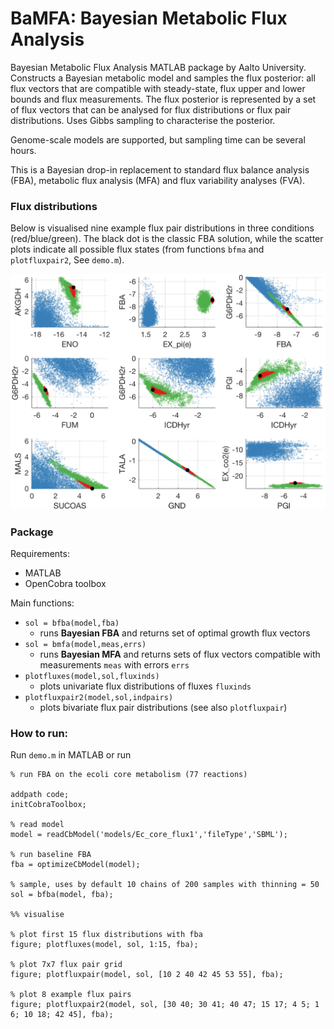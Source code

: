 # BaMFA: Bayesian Metabolic Flux Analysis

Bayesian Metabolic Flux Analysis MATLAB package by Aalto University. Constructs a Bayesian metabolic model and samples the flux posterior: all flux vectors that are compatible with steady-state, flux upper and lower bounds and flux measurements. The flux posterior is represented by a set of flux vectors that can be analysed for flux distributions or flux pair distributions. Uses Gibbs sampling to characterise the posterior. 

Genome-scale models are supported, but sampling time can be several hours.

This is a Bayesian drop-in replacement to standard flux balance analysis (FBA), metabolic flux analysis (MFA) and flux variability analyses (FVA).

### Flux distributions

Below is visualised nine example flux pair distributions in three conditions (red/blue/green). The black dot is the classic FBA solution, while the scatter plots indicate all possible flux states (from functions `bfma` and `plotfluxpair2`, See `demo.m`).

<p align="center">
  <img src="figures/core_9.png" width="650"/>
</p>


### Package

Requirements:
- MATLAB
- OpenCobra toolbox

Main functions:
- `sol = bfba(model,fba)`
  - runs **Bayesian FBA** and returns set of optimal growth flux vectors
- `sol = bmfa(model,meas,errs)`
  - runs **Bayesian MFA** and returns sets of flux vectors compatible with measurements `meas` with errors `errs`
- `plotfluxes(model,sol,fluxinds)`
  - plots univariate flux distributions of fluxes `fluxinds`
- `plotfluxpair2(model,sol,indpairs)`
  - plots bivariate flux pair distributions (see also `plotfluxpair`)


### How to run:

Run `demo.m` in MATLAB or run

```
% run FBA on the ecoli core metabolism (77 reactions)

addpath code;
initCobraToolbox;

% read model
model = readCbModel('models/Ec_core_flux1','fileType','SBML');

% run baseline FBA
fba = optimizeCbModel(model);

% sample, uses by default 10 chains of 200 samples with thinning = 50
sol = bfba(model, fba);

%% visualise

% plot first 15 flux distributions with fba
figure; plotfluxes(model, sol, 1:15, fba);

% plot 7x7 flux pair grid
figure; plotfluxpair(model, sol, [10 2 40 42 45 53 55], fba);

% plot 8 example flux pairs
figure; plotfluxpair2(model, sol, [30 40; 30 41; 40 47; 15 17; 4 5; 1 6; 10 18; 42 45], fba);
```

